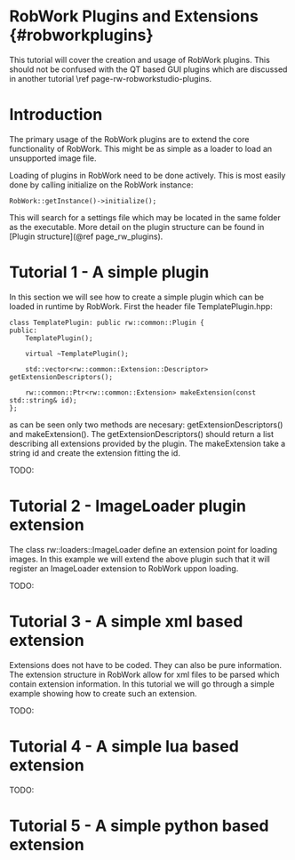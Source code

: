 RobWork Plugins and Extensions   {#robworkplugins} 
===============================

This tutorial will cover the creation and usage of RobWork plugins. This should not be confused with
the QT based GUI plugins which are discussed in another tutorial \ref page-rw-robworkstudio-plugins.

# Introduction # 
The primary usage of the RobWork plugins are to extend the core functionality of RobWork. This might be
as simple as a loader to load an unsupported image file.

Loading of plugins in RobWork need to be done actively. This is most easily done by calling initialize 
on the RobWork instance:

~~~{.cpp}
RobWork::getInstance()->initialize();
~~~  

This will search for a settings file which may be located in the same folder as the executable. More 
detail on the plugin structure can be found in [Plugin structure](@ref page_rw_plugins).


# Tutorial 1 - A simple  plugin #
In this section we will see how to create a simple plugin which can be loaded in runtime by RobWork.
First the header file TemplatePlugin.hpp:

~~~{.cpp}
class TemplatePlugin: public rw::common::Plugin {
public:
    TemplatePlugin();
	
    virtual ~TemplatePlugin();

    std::vector<rw::common::Extension::Descriptor> getExtensionDescriptors();

    rw::common::Ptr<rw::common::Extension> makeExtension(const std::string& id);
};
~~~

as can be seen only two methods are necesary: getExtensionDescriptors() and makeExtension(). 
The getExtensionDescriptors() should return a list describing all extensions provided
by the plugin. The makeExtension take a string id and create the extension fitting the id. 





TODO:

# Tutorial 2 - ImageLoader plugin extension #
The class rw::loaders::ImageLoader define an extension point for loading images. In this
example we will extend the above plugin such that it will register an ImageLoader extension
to RobWork uppon loading.

TODO:

# Tutorial 3 - A simple xml based extension #
Extensions does not have to be coded. They can also be pure information. The extension structure in 
RobWork allow for xml files to be parsed which contain extension information. In this tutorial we 
will go through a simple example showing how to create such an extension.

TODO:

# Tutorial 4 - A simple lua based extension #
TODO:

# Tutorial 5 - A simple python based extension #